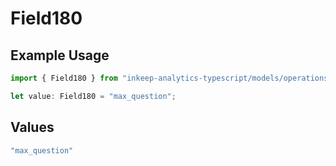 # Field180

## Example Usage

```typescript
import { Field180 } from "inkeep-analytics-typescript/models/operations";

let value: Field180 = "max_question";
```

## Values

```typescript
"max_question"
```